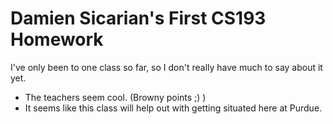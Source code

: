 # Damien Sicarian's First CS193 Homework

I've only been to one class so far, so I don't really have much to say about it yet.
- The teachers seem cool. (Browny points ;) )
- It seems like this class will help out with getting situated here at Purdue.
